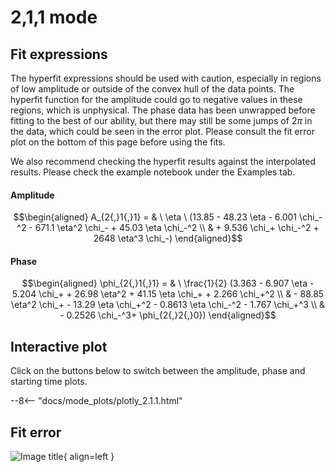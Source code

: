 
# 2,1,1 mode

## Fit expressions

The hyperfit expressions should be used with caution, especially in regions of low amplitude or outside of the convex hull of the data points.
The hyperfit function for the amplitude could go to negative values in these regions, which is unphysical.
The phase data has been unwrapped before fitting to the best of our ability, but there may still be some jumps of $2\pi$ in the data, which could be seen in the error plot.
Please consult the fit error plot on the bottom of this page before using the fits.

We also recommend checking the hyperfit results against the interpolated results. 
Please check the example notebook under the Examples tab.

#### Amplitude
$$\begin{aligned}
A_{2{,}1{,}1} = & \ \eta \ (13.85 - 48.23 \eta - 6.001 \chi_-^2 - 671.1 \eta^2 \chi_- + 45.03 \eta \chi_-^2 \\ 
 & + 9.536 \chi_+ \chi_-^2 + 2648 \eta^3 \chi_-)
\end{aligned}$$

#### Phase
$$\begin{aligned}
\phi_{2{,}1{,}1} = & \ \frac{1}{2} (3.363 - 6.907 \eta - 5.204 \chi_+ + 26.98 \eta^2 + 41.15 \eta \chi_+ + 2.266 \chi_+^2 \\ 
 & - 88.85 \eta^2 \chi_+ - 13.29 \eta \chi_+^2 - 0.8613 \eta \chi_-^2 - 1.767 \chi_+^3 \\ 
 & - 0.2526 \chi_-^3+ \phi_{2{,}2{,}0})
\end{aligned}$$


## Interactive plot

Click on the buttons below to switch between the amplitude, phase and starting time plots.

--8<-- "docs/mode_plots/plotly_2.1.1.html"


## Fit error

![Image title](../mode_plots/fit_err_2.1.1.png){ align=left }
    